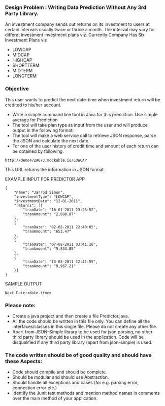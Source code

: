 ### Design Problem : Writing Data Prediction Without Any 3rd Party Library.

An investment company sends out returns on its investment to users at certain intervals usually twice or thrice a month.
The interval may vary for differet investment investment plans viz. Currently Company Has Six Investment Plans viz

* LOWCAP
* MIDCAP
* HIGHCAP
* SHORTTERM
* MIDTERM
* LONGTERM

### Objective

This user wants to predict the next date-time when investment return will be credited to his/her account. 

* Write a simple command line tool in Java for this prediction. Use simple average for Prediction 
* The tool will take plan type as input from the user and will produce output in the following format: 
* The tool will make a web service call to retrieve JSON response, parse the JSON and calculate the next date. 
* For one of the user history of credit time and amount of each return can be obtained by following. 

```
http://demo4729673.mockable.io/LOWCAP
```

This URL returns the information in JSON format. 

EXAMPLE INPUT FOR PREDICTOR APP
```
{
	"name": "Jarrod Simon",
	"investmentType": "LOWCAP",
	"investmentDate": "12-01-2011",
	"returns": [{
		"tranDate": "16-01-2011 23:23:52",
		"tranAmount": "2,688.87"
	},
	{
		"tranDate": "02-08-2011 22:40:05",
		"tranAmount": "653.47"
	},
	{
		"tranDate": "07-08-2011 03:41:10",
		"tranAmount": "9,834.85"
	},
	{
		"tranDate": "13-08-2011 12:41:55",
		"tranAmount": "9,967.21"
	}]
}

```

SAMPLE OUTPUT
```
Next Date:<date-time> 
```


### Please note: 

* Create a java project and then create a file Predictor.java. 
* All the code should be written in this file only. You can define all the interfaces/classes in this single file. Please do not create any other file.
* Apart from JSON-Simple library to be used for json parsing, no other third party library should be used in the application. Code will be disqualified if any third party library (apart from json-simple) is used.
 
### The code written should be of good quality and should have these Aspects:

* Code should compile and should be complete. 
* Should be modular and should use Abstraction. 
* Should handle all exceptions and cases (for e.g. parsing error, connection error etc.)
* Identify the Junit test methods and mention method names in comments over the main method of your application. 


